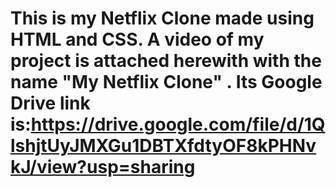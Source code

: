 # This is my Netflix Clone made using HTML and CSS. A video of my project is attached herewith with the name "My Netflix Clone" . Its Google Drive link is:https://drive.google.com/file/d/1QlshjtUyJMXGu1DBTXfdtyOF8kPHNvkJ/view?usp=sharing 
